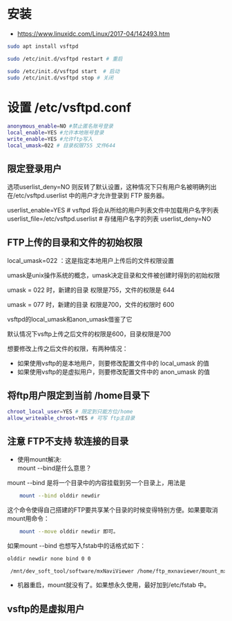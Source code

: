 # 安装
- https://www.linuxidc.com/Linux/2017-04/142493.htm
```bash
sudo apt install vsftpd
```

```bash
sudo /etc/init.d/vsftpd restart # 重启

sudo /etc/init.d/vsftpd start  # 启动
sudo /etc/init.d/vsftpd stop # 关闭
```
# 设置 /etc/vsftpd.conf
```bash
anonymous_enable=NO #禁止匿名账号登录
local_enable=YES #允许本地账号登录
write_enable=YES #允许ftp写入
local_umask=022 # 目录权限755 文件644
```

## 限定登录用户
选项userlist_deny=NO 则反转了默认设置，这种情况下只有用户名被明确列出在/etc/vsftpd.userlist 中的用户才允许登录到 FTP 服务器。

userlist_enable=YES                   # vsftpd 将会从所给的用户列表文件中加载用户名字列表
userlist_file=/etc/vsftpd.userlist    # 存储用户名字的列表
userlist_deny=NO

## FTP上传的目录和文件的初始权限
local_umask=022 ：这是指定本地用户上传后的文件权限设置

umask是unix操作系统的概念，umask决定目录和文件被创建时得到的初始权限

umask = 022 时，新建的目录 权限是755，文件的权限是 644

umask = 077 时，新建的目录 权限是700，文件的权限时 600

vsftpd的local_umask和anon_umask借鉴了它

默认情况下vsftp上传之后文件的权限是600，目录权限是700

想要修改上传之后文件的权限，有两种情况：
- 如果使用vsftp的是本地用户，则要修改配置文件中的 local_umask 的值
- 如果使用vsftp的是虚拟用户，则要修改配置文件中的 anon_umask 的值

## 将ftp用户限定到当前 /home目录下
```bash
chroot_local_user=YES # 限定到只能方位/home
allow_writeable_chroot=YES # 可写 ftp主目录
```


## 注意 FTP不支持 软连接的目录
- 使用mount解决:  
mount --bind是什么意思？ 

mount --bind 是将一个目录中的内容挂载到另一个目录上，用法是 
```bash
    mount --bind olddir newdir 
```
这个命令使得自己搭建的FTP要共享某个目录的时候变得特别方便。如果要取消mount用命令： 
```bash
    mount --move olddir newdir 即可。 
```
如果mount --bind 也想写入fstab中的话格式如下： 
```bash
olddir newdir none bind 0 0 

 /mnt/dev_soft_tool/software/mxNaviViewer /home/ftp_mxnaviewer/mount_mxNaviViewer none bind 0 0
```

- 机器重启，mount就没有了。如果想永久使用，最好加到/etc/fstab 中。

## vsftp的是虚拟用户